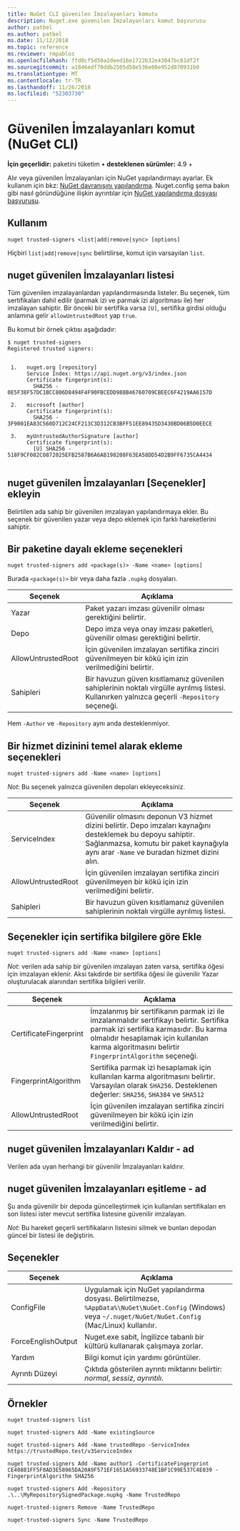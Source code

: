 ```yaml
---
title: NuGet CLI güvenilen İmzalayanları komutu
description: Nuget.exe güvenilen İmzalayanları komut başvurusu
author: patbel
ms.author: patbel
ms.date: 11/12/2018
ms.topic: reference
ms.reviewer: rmpablos
ms.openlocfilehash: ffd0cf5d50a2deed16e1722b32e43047bc81df2f
ms.sourcegitcommit: a1846edf70ddb2505d58e536e08e952d870931b0
ms.translationtype: MT
ms.contentlocale: tr-TR
ms.lasthandoff: 11/26/2018
ms.locfileid: "52303730"
---
```

# <a name="trusted-signers-command-nuget-cli"></a>Güvenilen İmzalayanları komut (NuGet CLI)

**İçin geçerlidir:** paketini tüketim &bullet; **desteklenen sürümler:** 4.9 +

Alır veya güvenilen İmzalayanları için NuGet yapılandırmayı ayarlar. Ek kullanım için bkz: [NuGet davranışını yapılandırma](../consume-packages/configuring-nuget-behavior.md). Nuget.config şema bakın gibi nasıl göründüğüne ilişkin ayrıntılar için [NuGet yapılandırma dosyası başvurusu](../reference/nuget-config-file.md).

## <a name="usage"></a>Kullanım

```cli
nuget trusted-signers <list|add|remove|sync> [options]
```

Hiçbiri `list|add|remove|sync` belirtilirse, komut için varsayılan `list`.

## <a name="nuget-trusted-signers-list"></a>nuget güvenilen İmzalayanları listesi

Tüm güvenilen imzalayanlardan yapılandırmasında listeler. Bu seçenek, tüm sertifikaları dahil edilir (parmak izi ve parmak izi algoritması ile) her imzalayan sahiptir. Bir önceki bir sertifika varsa `[U]`, sertifika girdisi olduğu anlamına gelir `allowUntrustedRoot` yap `true`.

Bu komut bir örnek çıktısı aşağıdadır:

```cli
$ nuget trusted-signers
Registered trusted signers:


 1.   nuget.org [repository]
      Service Index: https://api.nuget.org/v3/index.json
      Certificate fingerprint(s):
        SHA256 - 0E5F38F57DC1BCC806D8494F4F90FBCEDD988B46760709CBEEC6F4219AA6157D

 2.   microsoft [author]
      Certificate fingerprint(s):
        SHA256 - 3F9001EA83C560D712C24CF213C3D312CB3BFF51EE89435D3430BD06B5D0EECE

 3.   myUntrustedAuthorSignature [author]
      Certificate fingerprint(s):
        [U] SHA256 - 518F9CF082C0872025EFB2587B6A6AB198208F63EA58DD54D2B9FF6735CA4434
        
```

## <a name="nuget-trusted-signers-add-options"></a>nuget güvenilen İmzalayanları [Seçenekler] ekleyin

Belirtilen ada sahip bir güvenilen imzalayan yapılandırmaya ekler. Bu seçenek bir güvenilen yazar veya depo eklemek için farklı hareketlerini sahiptir.

## <a name="options-for-add-based-on-a-package"></a>Bir paketine dayalı ekleme seçenekleri

```cli
nuget trusted-signers add <package(s)> -Name <name> [options]
```

Burada `<package(s)>` bir veya daha fazla `.nupkg` dosyaları.

| Seçenek | Açıklama |
| --- | --- |
| Yazar | Paket yazarı imzası güvenilir olması gerektiğini belirtir. |
| Depo | Depo imza veya onay imzası paketleri, güvenilir olması gerektiğini belirtir. |
| AllowUntrustedRoot | İçin güvenilen imzalayan sertifika zinciri güvenilmeyen bir kökü için izin verilmediğini belirtir. |
| Sahipleri | Bir havuzun güven kısıtlamanız güvenilen sahiplerinin noktalı virgülle ayrılmış listesi. Kullanırken yalnızca geçerli `-Repository` seçeneği. |

Hem `-Author` ve `-Repository` aynı anda desteklenmiyor.

## <a name="options-for-add-based-on-a-service-index"></a>Bir hizmet dizinini temel alarak ekleme seçenekleri

```cli
nuget trusted-signers add -Name <name> [options]
```

_Not_: Bu seçenek yalnızca güvenilen depoları ekleyeceksiniz. 

| Seçenek | Açıklama |
| --- | --- |
| ServiceIndex | Güvenilir olmasını deponun V3 hizmet dizini belirtir. Depo imzaları kaynağını desteklemek bu depoyu sahiptir. Sağlanmazsa, komutu bir paket kaynağıyla aynı arar `-Name` ve buradan hizmet dizini alın. |
| AllowUntrustedRoot | İçin güvenilen imzalayan sertifika zinciri güvenilmeyen bir kökü için izin verilmediğini belirtir. |
| Sahipleri | Bir havuzun güven kısıtlamanız güvenilen sahiplerinin noktalı virgülle ayrılmış listesi. |

## <a name="options-for-add-based-on-the-certificate-information"></a>Seçenekler için sertifika bilgilere göre Ekle

```cli
nuget trusted-signers add -Name <name> [options]
```

_Not_: verilen ada sahip bir güvenilen imzalayan zaten varsa, sertifika öğesi için imzalayan eklenir. Aksi takdirde bir sertifika öğesi ile güvenilir Yazar oluşturulacak alanından sertifika bilgileri verilir.

| Seçenek | Açıklama |
| --- | --- |
| CertificateFingerprint | İmzalanmış bir sertifikanın parmak izi ile imzalanmalıdır sertifikayı belirtir. Sertifika parmak izi sertifika karmasıdır. Bu karma olmalıdır hesaplamak için kullanılan karma algoritmasını belirtir `FingerprintAlgorithm` seçeneği. |
| FingerprintAlgorithm | Sertifika parmak izi hesaplamak için kullanılan karma algoritmasını belirtir. Varsayılan olarak `SHA256`. Desteklenen değerler: `SHA256`, `SHA384` ve `SHA512` |
| AllowUntrustedRoot | İçin güvenilen imzalayan sertifika zinciri güvenilmeyen bir kökü için izin verilmediğini belirtir. |

## <a name="nuget-trusted-signers-remove--name-name"></a>nuget güvenilen İmzalayanları Kaldır - ad <name>

Verilen ada uyan herhangi bir güvenilir İmzalayanları kaldırır.

## <a name="nuget-trusted-signers-sync--name-name"></a>nuget güvenilen İmzalayanları eşitleme - ad <name>

Şu anda güvenilir bir depoda güncelleştirmek için kullanılan sertifikaları en son listesi ister mevcut sertifika listesine güvenilir imzalayan.

_Not_: Bu hareket geçerli sertifikaların listesini silmek ve bunları depodan güncel bir listesi ile değiştirin.

## <a name="options"></a>Seçenekler

| Seçenek | Açıklama |
| --- | --- |
| ConfigFile | Uygulamak için NuGet yapılandırma dosyası. Belirtilmezse, `%AppData%\NuGet\NuGet.Config` (Windows) veya `~/.nuget/NuGet/NuGet.Config` (Mac/Linux) kullanılır.|
| ForceEnglishOutput | Nuget.exe sabit, İngilizce tabanlı bir kültürü kullanarak çalışmaya zorlar. |
| Yardım | Bilgi komut için yardımı görüntüler. |
| Ayrıntı Düzeyi | Çıktıda gösterilen ayrıntı miktarını belirtir: *normal*, *sessiz*, *ayrıntılı*. |

## <a name="examples"></a>Örnekler

```cli
nuget trusted-signers list

nuget trusted-signers Add -Name existingSource

nuget trusted-signers Add -Name trustedRepo -ServiceIndex https://trustedRepo.test/v3ServiceIndex

nuget trusted-signers Add -Name author1 -CertificateFingerprint CE40881FF5F0AD3E58965DA20A9F571EF1651A56933748E1BF1C99E537C4E039 -FingerprintAlgorithm SHA256

nuget trusted-signers Add -Repository .\..\MyRepositorySignedPackage.nupkg -Name TrustedRepo

nuget-trusted-signers Remove -Name TrustedRepo

nuget-trusted-signers Sync -Name TrustedRepo
```